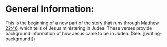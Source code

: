 # General Information:

This is the beginning of a new part of the story that runs through [Matthew 22:46](../22/46.md), which tells of Jesus ministering in Judea. These verses provide background information of how Jesus came to be in Judea. (See: [[writing-background]])